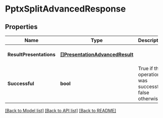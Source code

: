# PptxSplitAdvancedResponse

## Properties
Name | Type | Description | Notes
------------ | ------------- | ------------- | -------------
**ResultPresentations** | [**[]PresentationAdvancedResult**](PresentationAdvancedResult.md) |  | [optional] [default to null]
**Successful** | **bool** | True if the operation was successful, false otherwise | [optional] [default to null]

[[Back to Model list]](../README.md#documentation-for-models) [[Back to API list]](../README.md#documentation-for-api-endpoints) [[Back to README]](../README.md)


